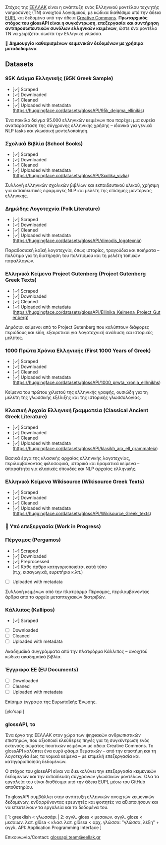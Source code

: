 Στόχος της [ΕΕΛΛΑΚ](https://eellak.gr/) είναι η ανάπτυξη ενός Ελληνικού μοντέλου τεχνητής νοημοσύνης (ΤΝ) ανοιχτού λογισμικού, με κώδικα διαθέσιμο υπό την άδεια [EUPL](https://eupl.eu/) και δεδομένα υπό την άδεια [Creative Commons](https://creativecommons.org/share-your-work/cclicenses/). **Πρωταρχικός στόχος του glossAPI είναι η συγκέντρωση, επεξεργασία και συντήρηση αντιπροσωπευτικών συνόλων ελληνικών κειμένων**, ώστε ένα μοντέλο ΤΝ να χειρίζεται σωστά την Ελληνική γλώσσα.

:rocket: **Δημιουργία καθαρισμένων κειμενικών δεδομένων με χρήσιμα μεταδεδομένα**

## Datasets

### 95Κ Δείγμα Ελληνικής (95K Greek Sample)

- [✓] Scraped
- [✓] Downloaded
- [✓] Cleaned
- [✓] Uploaded with metadata  
  (https://huggingface.co/datasets/glossAPI/95k_deigma_ellinikis)

Ένα ποικίλο δείγμα 95.000 ελληνικών κειμένων που παρέχει μια ευρεία αναπαράσταση της σύγχρονης ελληνικής χρήσης – ιδανικό για γενικά NLP tasks και γλωσσική μοντελοποίηση.

### Σχολικά Βιβλία (School Books)

- [✓] Scraped
- [✓] Downloaded
- [✓] Cleaned
- [✓] Uploaded with metadata  
  (https://huggingface.co/datasets/glossAPI/Sxolika_vivlia)

Συλλογή ελληνικών σχολικών βιβλίων και εκπαιδευτικού υλικού, χρήσιμη για εκπαιδευτικές εφαρμογές NLP και μελέτη της επίσημης μοντέρνας ελληνικής.

### Δημώδης Λογοτεχνία (Folk Literature)

- [✓] Scraped
- [✓] Downloaded
- [✓] Cleaned
- [✓] Uploaded with metadata  
  (https://huggingface.co/datasets/glossAPI/dimodis_logotexnia)

Παραδοσιακή λαϊκή λογοτεχνία, όπως ιστορίες, τραγούδια και ποιήματα – πολύτιμο για τη διατήρηση του πολιτισμού και τη μελέτη τοπικών παραλλαγών.

### Ελληνικά Κείμενα Project Gutenberg (Project Gutenberg Greek Texts)

- [✓] Scraped
- [✓] Downloaded
- [✓] Cleaned
- [✓] Uploaded with metadata  
  (https://huggingface.co/datasets/glossAPI/Ellinika_Keimena_Project_Gutenberg)

Δημόσιοι κείμενοι από το Project Gutenberg που καλύπτουν διάφορες περιόδους και είδη, εξαιρετικοί για λογοτεχνική ανάλυση και ιστορικές μελέτες.

### 1000 Πρώτα Χρόνια Ελληνικής (First 1000 Years of Greek)

- [✓] Scraped
- [✓] Downloaded
- [✓] Cleaned
- [✓] Uploaded with metadata  
  (https://huggingface.co/datasets/glossAPI/1000_prwta_xronia_ellhnikhs)

Κείμενα του πρώτου χιλιετού της ελληνικής γραφής, ουσιώδη για τη μελέτη της γλωσσικής εξέλιξης και της ιστορικής γλωσσολογίας.

### Κλασική Αρχαία Ελληνική Γραμματεία (Classical Ancient Greek Literature)

- [✓] Scraped
- [✓] Downloaded
- [✓] Cleaned
- [✓] Uploaded with metadata  
  (https://huggingface.co/datasets/glossAPI/klasikh_arx_ell_grammateia)

Βασικά έργα της κλασικής αρχαίας ελληνικής λογοτεχνίας, περιλαμβάνοντας φιλοσοφικά, ιστορικά και δραματικά κείμενα – απαραίτητα για κλασικές σπουδές και NLP αρχαίας ελληνικής.

### Ελληνικά Κείμενα Wikisource (Wikisource Greek Texts)

- [✓] Scraped
- [✓] Downloaded
- [✓] Cleaned
- [✓] Uploaded with metadata  
  (https://huggingface.co/datasets/glossAPI/Wikisource_Greek_texts)

### :construction: Υπό επεξεργασία (Work in Progress)

### Πέργαμος (Pergamos)

- [✓] Scraped
- [✓] Downloaded
- [✓] Preprocessed
- [✓] Κάθε άρθρο κατηγοριοποιείται κατά τύπο  
  (π.χ. εισαγωγικά, ευρετήριο κ.λπ.)
- [ ] Uploaded with metadata

Συλλογή κειμένων από την πλατφόρμα Πέργαμος, περιλαμβάνοντας άρθρα από το αρχείο μεταπτυχιακών διατριβών.

### Κάλλιπος (Kallipos)

- [✓] Scraped
- [ ] Downloaded
- [ ] Cleaned
- [ ] Uploaded with metadata

Ακαδημαϊκά συγγράμματα από την πλατφόρμα Κάλλιπος – ανοιχτού κώδικα ακαδημαϊκά βιβλία.

### Έγγραφα ΕΕ (EU Documents)

- [ ] Downloaded
- [ ] Cleaned
- [ ] Uploaded with metadata

Επίσημα έγγραφα της Ευρωπαϊκής Ένωσης.

[γlo'sapi]

### glossAPI, το

Ένα έργο της ΕΕΛΛΑΚ στον χώρο των ψηφιακών ανθρωπιστικών επιστημών, που αξιοποιεί ελεύθερες πηγές για τη συγκέντρωση ενός εκτενούς σώματος ποιοτικών κειμένων με άδεια Creative Commons. Το glossAPI καλύπτει ένα ευρύ φάσμα θεματικών – από την επιστήμη και τη λογοτεχνία έως τα νομικά κείμενα – με επιμελή επεξεργασία και κατηγοριοποίηση δεδομένων.

Ο στόχος του glossAPI είναι να διευκολύνει την επεξεργασία κειμενικών δεδομένων και την εκπαίδευση σύγχρονων γλωσσικών μοντέλων. Όλα τα εργαλεία του είναι διαθέσιμα υπό την άδεια EUPL μέσω του GitHub αποθετηρίου.

Το glossAPI συμβάλλει στην ανάπτυξη ελληνικών ανοιχτών κειμενικών δεδομένων, ενθαρρύνοντας ερευνητές και φοιτητές να αξιοποιήσουν και να επεκτείνουν τα εργαλεία και τα δεδομένα του.

[ 1: greeklish < γλωσσάρι | 2: αγγλ. gloss < μεσαιων. αγγλ. gloze < μεσαιων. λατ. glōsa < κλασ. λατ. glōssa < αρχ. γλῶσσα: "γλώσσα, λέξη" + αγγλ. API: Application Programming Interface ]

Επικοινωνία/Contact: glossapi.team@eellak.gr
